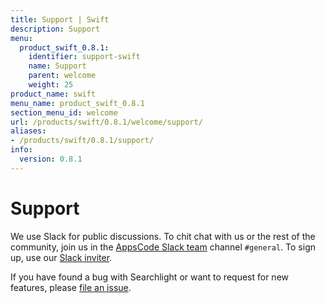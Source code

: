 ```yaml
---
title: Support | Swift
description: Support
menu:
  product_swift_0.8.1:
    identifier: support-swift
    name: Support
    parent: welcome
    weight: 25
product_name: swift
menu_name: product_swift_0.8.1
section_menu_id: welcome
url: /products/swift/0.8.1/welcome/support/
aliases:
- /products/swift/0.8.1/support/
info:
  version: 0.8.1
---
```


# Support

We use Slack for public discussions. To chit chat with us or the rest of the community, join us in the [AppsCode Slack team](https://appscode.slack.com/messages/C0XQFLGRM/details/) channel `#general`. To sign up, use our [Slack inviter](https://slack.appscode.com/).

If you have found a bug with Searchlight or want to request for new features, please [file an issue](https://github.com/appscode/swift/issues/new).
